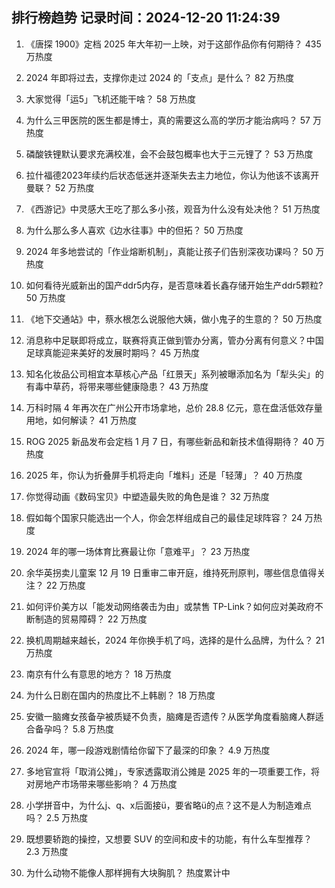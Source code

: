 
## 排行榜趋势 记录时间：2024-12-20 11:24:39
  
  1. 《唐探 1900》定档 2025 年大年初一上映，对于这部作品你有何期待？ 435 万热度
    
  2. 2024 年即将过去，支撑你走过 2024 的「支点」是什么？ 82 万热度
    
  3. 大家觉得「运5」飞机还能干啥？ 58 万热度
    
  4. 为什么三甲医院的医生都是博士，真的需要这么高的学历才能治病吗？ 57 万热度
    
  5. 磷酸铁锂默认要求充满校准，会不会鼓包概率也大于三元锂了？ 53 万热度
    
  6. 拉什福德2023年续约后状态低迷并逐渐失去主力地位，你认为他该不该离开曼联？ 52 万热度
    
  7. 《西游记》中灵感大王吃了那么多小孩，观音为什么没有处决他？ 51 万热度
    
  8. 为什么那么多人喜欢《边水往事》中的但拓？ 50 万热度
    
  9. 2024 年多地尝试的「作业熔断机制」，真能让孩子们告别深夜功课吗？ 50 万热度
    
  10. 如何看待光威新出的国产ddr5内存，是否意味着长鑫存储开始生产ddr5颗粒? 50 万热度
    
  11. 《地下交通站》中，蔡水根怎么说服他大姨，做小鬼子的生意的？ 50 万热度
    
  12. 消息称中足联即将成立，联赛将真正做到管办分离，管办分离有何意义？中国足球真能迎来美好的发展时期吗？ 45 万热度
    
  13. 知名化妆品公司相宜本草核心产品「红景天」系列被曝添加名为「犁头尖」的有毒中草药，将带来哪些健康隐患？ 43 万热度
    
  14. 万科时隔 4 年再次在广州公开市场拿地，总价 28.8 亿元，意在盘活低效存量用地，如何解读？ 41 万热度
    
  15. ROG 2025 新品发布会定档 1 月 7 日，有哪些新品和新技术值得期待？ 40 万热度
    
  16. 2025 年，你认为折叠屏手机将走向「堆料」还是「轻薄」？ 40 万热度
    
  17. 你觉得动画《数码宝贝》中塑造最失败的角色是谁？ 32 万热度
    
  18. 假如每个国家只能选出一个人，你会怎样组成自己的最佳足球阵容？ 24 万热度
    
  19. 2024 年的哪一场体育比赛最让你「意难平」？ 23 万热度
    
  20. 余华英拐卖儿童案 12 月 19 日重审二审开庭，维持死刑原判，哪些信息值得关注？ 22 万热度
    
  21. 如何评价美方以「能发动网络袭击为由」或禁售 TP-Link？如何应对美政府不断制造的贸易障碍？ 22 万热度
    
  22. 换机周期越来越长，2024 年你换手机了吗，选择的是什么品牌，为什么？ 21 万热度
    
  23. 南京有什么有意思的地方？ 18 万热度
    
  24. 为什么日剧在国内的热度比不上韩剧？ 18 万热度
    
  25. 安徽一脑瘫女孩备孕被质疑不负责，脑瘫是否遗传？从医学角度看脑瘫人群适合备孕吗？ 5.8 万热度
    
  26. 2024 年，哪一段游戏剧情给你留下了最深的印象？ 4.9 万热度
    
  27. 多地官宣将「取消公摊」，专家透露取消公摊是 2025 年的一项重要工作，将对房地产市场带来哪些影响？ 4 万热度
    
  28. 小学拼音中，为什么j、q、x后面接ü，要省略ü的点？这不是人为制造难点吗？ 2.5 万热度
    
  29. 既想要轿跑的操控，又想要 SUV 的空间和皮卡的功能，有什么车型推荐？ 2.3 万热度
    
  30. 为什么动物不能像人那样拥有大块胸肌？ 热度累计中
    